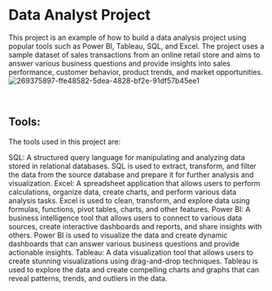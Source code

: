 # Data Analyst Project

This project is an example of how to build a data analysis project using popular tools such as Power BI, Tableau, SQL, and Excel. The project uses a sample dataset of sales transactions from an online retail store and aims to answer various business questions and provide insights into sales performance, customer behavior, product trends, and market opportunities.
<br>
![269375897-ffe48582-5dea-4828-bf2e-91df57b45ee1](https://github.com/sherifRoshdy/HR-Analytics/assets/77529268/bfae508a-6ed7-4dd8-93c6-c90166156c8a)

<br>

## Tools:
The tools used in this project are:

SQL: A structured query language for manipulating and analyzing data stored in relational databases. SQL is used to extract, transform, and filter the data from the source database and prepare it for further analysis and visualization.
Excel: A spreadsheet application that allows users to perform calculations, organize data, create charts, and perform various data analysis tasks. Excel is used to clean, transform, and explore data using formulas, functions, pivot tables, charts, and other features.
Power BI: A business intelligence tool that allows users to connect to various data sources, create interactive dashboards and reports, and share insights with others. Power BI is used to visualize the data and create dynamic dashboards that can answer various business questions and provide actionable insights.
Tableau: A data visualization tool that allows users to create stunning visualizations using drag-and-drop techniques. Tableau is used to explore the data and create compelling charts and graphs that can reveal patterns, trends, and outliers in the data.

